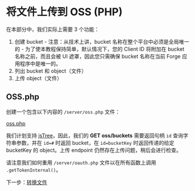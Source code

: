 # 将文件上传到 OSS (PHP)

在本部分中，我们实际上需要 3 个功能：

1. 创建 bucket - 注意：从技术上讲，bucket 名称在整个平台中必须是全局唯一的 - 为了使本教程保持简单，默认情况下，您的 Client ID 将附加在 bucket 名称之前，而且会被 UI 遮罩，因此您只需确保 bucket 名称在当前 Forge 应用程序中是唯一的。
2. 列出 bucket 和 object（文件）
3. 上传 object（文件）

## OSS.php

创建一个包含以下内容的 `/server/oss.php` 文件：

[oss.php](_snippets/viewmodels/php/oss.php ':include :type=code php')

我们计划支持 [jsTree](https://www.jstree.com/)，因此，我们的 **GET oss/buckets** 需要返回句柄 `id` 查询字符串参数，并在 `id=#` 时返回 bucket，在 `id=bucketKey` 时返回传递的给定 bucketKey 的 object。上传 endpoint 仍然存在上传问题，稍后会进行检查。

请注意我们如何重用 `/server/oauth.php` 文件以在所有函数上调用 `.getTokenInternal()`。


下一步：[转换文件](/zh-CN/modelderivative/translate/)